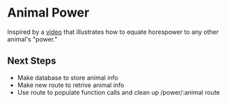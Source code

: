 # Animal Power
Inspired by a [video](https://youtu.be/yKfMWIQXHRE) that illustrates how to equate horespower to any other animal's "power."

## Next Steps
* Make database to store animal info
* Make new route to retrive animal info
* Use route to populate function calls and clean up /power/:animal route
